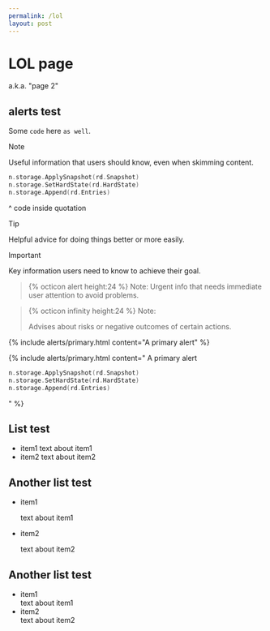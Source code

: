 ```yaml
---
permalink: /lol
layout: post
---
```


# LOL page

a.k.a. "page 2"

## alerts test

Some `code` here `as well`.

> [!NOTE]
> Useful information that users should know, even when skimming content.
> ```go
> n.storage.ApplySnapshot(rd.Snapshot)
> n.storage.SetHardState(rd.HardState)
> n.storage.Append(rd.Entries)
> ```
> ^ code inside quotation

> [!TIP]
> Helpful advice for doing things better or more easily.

> [!IMPORTANT]
> Key information users need to know to achieve their goal.

> {% octicon alert height:24 %} Note:
> Urgent info that needs immediate user attention to avoid problems.

> {% octicon infinity height:24 %} Note:
>
> Advises about risks or negative outcomes of certain actions.

{% include alerts/primary.html content="A primary alert" %}

{% include alerts/primary.html content="
A primary alert
```go
n.storage.ApplySnapshot(rd.Snapshot)
n.storage.SetHardState(rd.HardState)
n.storage.Append(rd.Entries)
```
" %}

## List test

- item1
  text about item1
- item2
  text about item2

## Another list test

- item1

  text about item1
- item2

  text about item2

## Another list test

- item1 \
  text about item1
- item2 \
  text about item2
